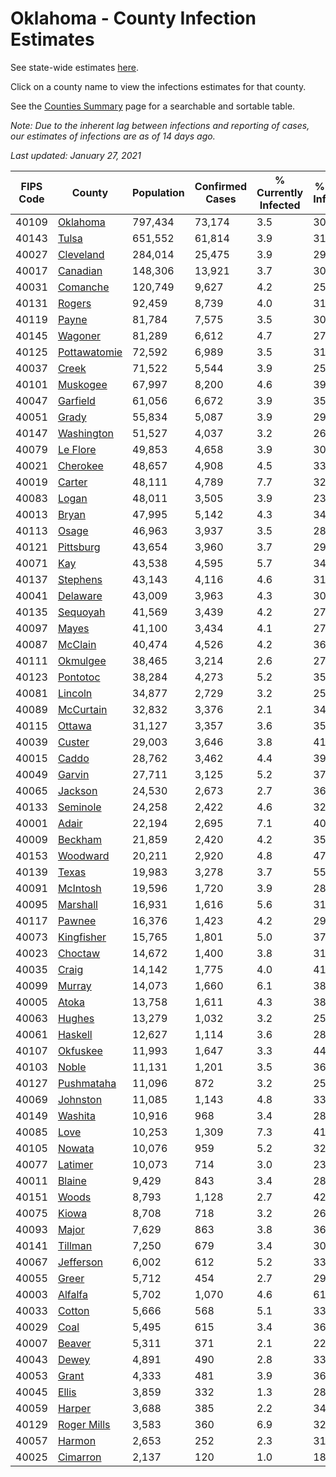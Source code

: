 # Oklahoma - County Infection Estimates

See state-wide estimates [here](/infections/us-ok).

Click on a county name to view the infections estimates for that county.

See the [Counties Summary](/infections/summary-counties) page for a searchable and sortable table.

*Note: Due to the inherent lag between infections and reporting of cases, our estimates of infections are as of 14 days ago.*

*Last updated: January 27, 2021*

|   FIPS Code |                       County |   Population |   Confirmed Cases |   % Currently Infected |   % Total Infected |
|-------------|------------------------------|--------------|-------------------|------------------------|--------------------|
|       40109 |         [Oklahoma](oklahoma) |      797,434 |            73,174 |                    3.5 |               30.5 |
|       40143 |               [Tulsa](tulsa) |      651,552 |            61,814 |                    3.9 |               31.6 |
|       40027 |       [Cleveland](cleveland) |      284,014 |            25,475 |                    3.9 |               29.8 |
|       40017 |         [Canadian](canadian) |      148,306 |            13,921 |                    3.7 |               30.8 |
|       40031 |         [Comanche](comanche) |      120,749 |             9,627 |                    4.2 |               25.8 |
|       40131 |             [Rogers](rogers) |       92,459 |             8,739 |                    4.0 |               31.0 |
|       40119 |               [Payne](payne) |       81,784 |             7,575 |                    3.5 |               30.7 |
|       40145 |           [Wagoner](wagoner) |       81,289 |             6,612 |                    4.7 |               27.2 |
|       40125 | [Pottawatomie](pottawatomie) |       72,592 |             6,989 |                    3.5 |               31.5 |
|       40037 |               [Creek](creek) |       71,522 |             5,544 |                    3.9 |               25.8 |
|       40101 |         [Muskogee](muskogee) |       67,997 |             8,200 |                    4.6 |               39.8 |
|       40047 |         [Garfield](garfield) |       61,056 |             6,672 |                    3.9 |               35.6 |
|       40051 |               [Grady](grady) |       55,834 |             5,087 |                    3.9 |               29.8 |
|       40147 |     [Washington](washington) |       51,527 |             4,037 |                    3.2 |               26.9 |
|       40079 |         [Le Flore](le-flore) |       49,853 |             4,658 |                    3.9 |               30.7 |
|       40021 |         [Cherokee](cherokee) |       48,657 |             4,908 |                    4.5 |               33.5 |
|       40019 |             [Carter](carter) |       48,111 |             4,789 |                    7.7 |               32.2 |
|       40083 |               [Logan](logan) |       48,011 |             3,505 |                    3.9 |               23.8 |
|       40013 |               [Bryan](bryan) |       47,995 |             5,142 |                    4.3 |               34.9 |
|       40113 |               [Osage](osage) |       46,963 |             3,937 |                    3.5 |               28.1 |
|       40121 |       [Pittsburg](pittsburg) |       43,654 |             3,960 |                    3.7 |               29.7 |
|       40071 |                   [Kay](kay) |       43,538 |             4,595 |                    5.7 |               34.8 |
|       40137 |         [Stephens](stephens) |       43,143 |             4,116 |                    4.6 |               31.1 |
|       40041 |         [Delaware](delaware) |       43,009 |             3,963 |                    4.3 |               30.7 |
|       40135 |         [Sequoyah](sequoyah) |       41,569 |             3,439 |                    4.2 |               27.1 |
|       40097 |               [Mayes](mayes) |       41,100 |             3,434 |                    4.1 |               27.5 |
|       40087 |           [McClain](mcclain) |       40,474 |             4,526 |                    4.2 |               36.6 |
|       40111 |         [Okmulgee](okmulgee) |       38,465 |             3,214 |                    2.6 |               27.9 |
|       40123 |         [Pontotoc](pontotoc) |       38,284 |             4,273 |                    5.2 |               35.9 |
|       40081 |           [Lincoln](lincoln) |       34,877 |             2,729 |                    3.2 |               25.6 |
|       40089 |       [McCurtain](mccurtain) |       32,832 |             3,376 |                    2.1 |               34.3 |
|       40115 |             [Ottawa](ottawa) |       31,127 |             3,357 |                    3.6 |               35.9 |
|       40039 |             [Custer](custer) |       29,003 |             3,646 |                    3.8 |               41.3 |
|       40015 |               [Caddo](caddo) |       28,762 |             3,462 |                    4.4 |               39.7 |
|       40049 |             [Garvin](garvin) |       27,711 |             3,125 |                    5.2 |               37.0 |
|       40065 |           [Jackson](jackson) |       24,530 |             2,673 |                    2.7 |               36.3 |
|       40133 |         [Seminole](seminole) |       24,258 |             2,422 |                    4.6 |               32.5 |
|       40001 |               [Adair](adair) |       22,194 |             2,695 |                    7.1 |               40.6 |
|       40009 |           [Beckham](beckham) |       21,859 |             2,420 |                    4.2 |               35.7 |
|       40153 |         [Woodward](woodward) |       20,211 |             2,920 |                    4.8 |               47.1 |
|       40139 |               [Texas](texas) |       19,983 |             3,278 |                    3.7 |               55.7 |
|       40091 |         [McIntosh](mcintosh) |       19,596 |             1,720 |                    3.9 |               28.7 |
|       40095 |         [Marshall](marshall) |       16,931 |             1,616 |                    5.6 |               31.2 |
|       40117 |             [Pawnee](pawnee) |       16,376 |             1,423 |                    4.2 |               29.7 |
|       40073 |     [Kingfisher](kingfisher) |       15,765 |             1,801 |                    5.0 |               37.8 |
|       40023 |           [Choctaw](choctaw) |       14,672 |             1,400 |                    3.8 |               31.2 |
|       40035 |               [Craig](craig) |       14,142 |             1,775 |                    4.0 |               41.3 |
|       40099 |             [Murray](murray) |       14,073 |             1,660 |                    6.1 |               38.1 |
|       40005 |               [Atoka](atoka) |       13,758 |             1,611 |                    4.3 |               38.4 |
|       40063 |             [Hughes](hughes) |       13,279 |             1,032 |                    3.2 |               25.6 |
|       40061 |           [Haskell](haskell) |       12,627 |             1,114 |                    3.6 |               28.7 |
|       40107 |         [Okfuskee](okfuskee) |       11,993 |             1,647 |                    3.3 |               44.3 |
|       40103 |               [Noble](noble) |       11,131 |             1,201 |                    3.5 |               36.1 |
|       40127 |     [Pushmataha](pushmataha) |       11,096 |               872 |                    3.2 |               25.8 |
|       40069 |         [Johnston](johnston) |       11,085 |             1,143 |                    4.8 |               33.8 |
|       40149 |           [Washita](washita) |       10,916 |               968 |                    3.4 |               28.9 |
|       40085 |                 [Love](love) |       10,253 |             1,309 |                    7.3 |               41.6 |
|       40105 |             [Nowata](nowata) |       10,076 |               959 |                    5.2 |               32.1 |
|       40077 |           [Latimer](latimer) |       10,073 |               714 |                    3.0 |               23.4 |
|       40011 |             [Blaine](blaine) |        9,429 |               843 |                    3.4 |               28.9 |
|       40151 |               [Woods](woods) |        8,793 |             1,128 |                    2.7 |               42.1 |
|       40075 |               [Kiowa](kiowa) |        8,708 |               718 |                    3.2 |               26.2 |
|       40093 |               [Major](major) |        7,629 |               863 |                    3.8 |               36.8 |
|       40141 |           [Tillman](tillman) |        7,250 |               679 |                    3.4 |               30.9 |
|       40067 |       [Jefferson](jefferson) |        6,002 |               612 |                    5.2 |               33.3 |
|       40055 |               [Greer](greer) |        5,712 |               454 |                    2.7 |               29.9 |
|       40003 |           [Alfalfa](alfalfa) |        5,702 |             1,070 |                    4.6 |               61.1 |
|       40033 |             [Cotton](cotton) |        5,666 |               568 |                    5.1 |               33.1 |
|       40029 |                 [Coal](coal) |        5,495 |               615 |                    3.4 |               36.4 |
|       40007 |             [Beaver](beaver) |        5,311 |               371 |                    2.1 |               22.8 |
|       40043 |               [Dewey](dewey) |        4,891 |               490 |                    2.8 |               33.2 |
|       40053 |               [Grant](grant) |        4,333 |               481 |                    3.9 |               36.2 |
|       40045 |               [Ellis](ellis) |        3,859 |               332 |                    1.3 |               28.5 |
|       40059 |             [Harper](harper) |        3,688 |               385 |                    2.2 |               34.3 |
|       40129 |   [Roger Mills](roger-mills) |        3,583 |               360 |                    6.9 |               32.6 |
|       40057 |             [Harmon](harmon) |        2,653 |               252 |                    2.3 |               31.5 |
|       40025 |         [Cimarron](cimarron) |        2,137 |               120 |                    1.0 |               18.1 |